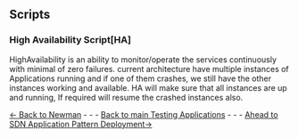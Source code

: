 ## Scripts

### **High Availability Script[HA]**

HighAvailability is an ability to monitor/operate the services continuously with minimal of zero failures. current architecture  have multiple instances of Applications running and if one of them crashes, we still have the other instances working and available. HA will make sure that all instances are up and running, If required will resume the crashed instances also.

[<- Back to Newman](../Newman/Newman.md) - - - [Back to main Testing Applications](../../../TestingApplications.md) - - - [Ahead to SDN Application Pattern Deployment->](../../SDNApplicationPatternDeployment/Concepts.md)